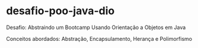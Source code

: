# desafio-poo-java-dio

Desafio: Abstraindo um Bootcamp Usando Orientação a Objetos em Java

Conceitos abordados: Abstração, Encapsulamento, Herança e Polimorfismo
